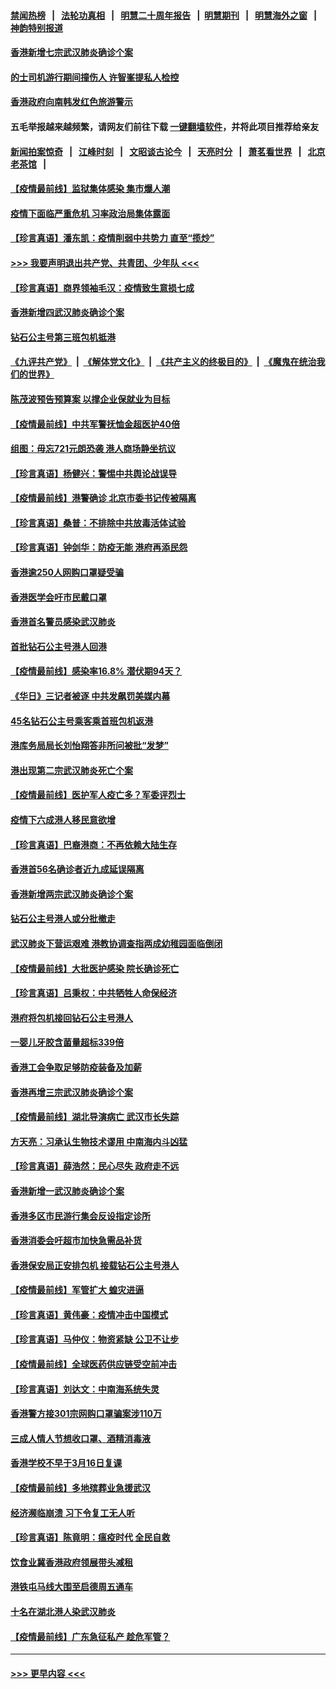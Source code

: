 #### [禁闻热榜](热点新闻.md?=0)  &nbsp;&nbsp;|&nbsp;&nbsp; [法轮功真相](https://github.com/gfw-breaker/truth/blob/master/README.md?=0) &nbsp;&nbsp;|&nbsp;&nbsp; [明慧二十周年报告](https://github.com/gfw-breaker/mh-reports/blob/master/README.md?=0) &nbsp;&nbsp;|&nbsp;&nbsp;[明慧期刊](https://github.com/gfw-breaker/mh-qikan) &nbsp;&nbsp;|&nbsp;&nbsp; [明慧海外之窗](https://github.com/gfw-breaker/mh-news/blob/master/README.md?=0) &nbsp;&nbsp;|&nbsp;&nbsp; [神韵特别报道](https://github.com/gfw-breaker/mh-news/blob/master/shenyun.md?=0)
#### [香港新增七宗武汉肺炎确诊个案](../pages/nsc415/n11893498.md?t=02260331) 
#### [的士司机游行期间撞伤人 许智峯提私人检控](../pages/nsc415/n11893483.md?t=02260331) 
#### [香港政府向南韩发红色旅游警示](../pages/nsc415/n11893398.md?t=02260331) 
#### 五毛举报越来越频繁，请网友们前往下载 [一键翻墙软件](https://github.com/gfw-breaker/ssr-accounts)，并将此项目推荐给亲友
#### [新闻拍案惊奇](https://github.com/gfw-breaker/banned-news/blob/master/pages/link4.md) &nbsp;&nbsp;|&nbsp;&nbsp; [江峰时刻](https://github.com/gfw-breaker/banned-news/blob/master/pages/link4.md) &nbsp;&nbsp;|&nbsp;&nbsp; [文昭谈古论今](https://github.com/gfw-breaker/banned-news/blob/master/pages/link4.md) &nbsp;&nbsp;|&nbsp;&nbsp; [天亮时分](https://github.com/gfw-breaker/banned-news/blob/master/pages/link4.md) &nbsp;&nbsp;|&nbsp;&nbsp; [萧茗看世界](https://github.com/gfw-breaker/banned-news/blob/master/pages/link4.md) &nbsp;&nbsp;|&nbsp;&nbsp; [北京老茶馆](https://github.com/gfw-breaker/banned-news/blob/master/pages/link4.md) &nbsp;&nbsp;|&nbsp;&nbsp; 
#### [【疫情最前线】监狱集体感染 集市爆人潮](../pages/nsc415/n11893181.md?t=02260331) 
#### [疫情下面临严重危机  习率政治局集体露面](../pages/nsc415/n11893305.md?t=02260331) 
#### [【珍言真语】潘东凯：疫情削弱中共势力 直至“揽炒”](../pages/nsc415/n11892866.md?t=02260331) 
#### [>>> 我要声明退出共产党、共青团、少年队 <<<](https://github.com/begood0513/goodnews/blob/master/quit/letter.md) 
#### [【珍言真语】商界领袖毛汉：疫情致生意损七成](../pages/nsc415/n11890348.md?t=02260331) 
#### [香港新增四武汉肺炎确诊个案](../pages/nsc415/n11890610.md?t=02260331) 
#### [钻石公主号第三班包机抵港](../pages/nsc415/n11890645.md?t=02260331) 
#### [《九评共产党》](https://github.com/begood0513/9ping.md/blob/master/README.md) &nbsp;|&nbsp; [《解体党文化》](../../../../jtdwh.md/blob/master/README.md)  &nbsp;|&nbsp; [《共产主义的终极目的》](../../../../gczydzjmd.md/blob/master/README.md) &nbsp;|&nbsp; [《魔鬼在统治我们的世界》](../../../../mgztzwmdsj.md/blob/master/README.md) 
#### [陈茂波预告预算案 以撑企业保就业为目标](../pages/nsc415/n11890574.md?t=02260331) 
#### [【疫情最前线】中共军警抚恤金超医护40倍](../pages/nsc415/n11890458.md?t=02260331) 
#### [组图：毋忘721元朗恐袭 港人商场静坐抗议](../pages/nsc415/n11876882.md?t=02260331) 
#### [【珍言真语】杨健兴：警惕中共舆论战误导](../pages/nsc415/n11888131.md?t=02260331) 
#### [【疫情最前线】港警确诊 北京市委书记传被隔离](../pages/nsc415/n11886872.md?t=02260331) 
#### [【珍言真语】桑普：不排除中共放毒活体试验](../pages/nsc415/n11886832.md?t=02260331) 
#### [【珍言真语】钟剑华：防疫无能 港府再添民怨](../pages/nsc415/n11884504.md?t=02260331) 
#### [香港逾250人网购口罩疑受骗](../pages/nsc415/n11884388.md?t=02260331) 
#### [香港医学会吁市民戴口罩](../pages/nsc415/n11884367.md?t=02260331) 
#### [香港首名警员感染武汉肺炎](../pages/nsc415/n11884357.md?t=02260331) 
#### [首批钻石公主号港人回港](../pages/nsc415/n11884333.md?t=02260331) 
#### [【疫情最前线】感染率16.8% 潜伏期94天？](../pages/nsc415/n11884256.md?t=02260331) 
#### [《华日》三记者被逐 中共发飙罚美媒内幕](../pages/nsc415/n11884184.md?t=02260331) 
#### [45名钻石公主号乘客乘首班包机返港](../pages/nsc415/n11881770.md?t=02260331) 
#### [港库务局局长刘怡翔答非所问被批“发梦”](../pages/nsc415/n11881752.md?t=02260331) 
#### [港出现第二宗武汉肺炎死亡个案](../pages/nsc415/n11881736.md?t=02260331) 
#### [【疫情最前线】医护军人疫亡多？军委评烈士](../pages/nsc415/n11881655.md?t=02260331) 
#### [疫情下六成港人移民意欲增](../pages/nsc415/n11881699.md?t=02260331) 
#### [【珍言真语】巴裔港商：不再依赖大陆生存](../pages/nsc415/n11881126.md?t=02260331) 
#### [香港首56名确诊者近九成延误隔离](../pages/nsc415/n11879079.md?t=02260331) 
#### [香港新增两宗武汉肺炎确诊个案](../pages/nsc415/n11879064.md?t=02260331) 
#### [钻石公主号港人或分批撤走](../pages/nsc415/n11879029.md?t=02260331) 
#### [武汉肺炎下营运艰难 港教协调查指两成幼稚园面临倒闭](../pages/nsc415/n11878989.md?t=02260331) 
#### [【疫情最前线】大批医护感染 院长确诊死亡](../pages/nsc415/n11878595.md?t=02260331) 
#### [【珍言真语】吕秉权：中共牺牲人命保经济](../pages/nsc415/n11878390.md?t=02260331) 
#### [港府将包机接回钻石公主号港人](../pages/nsc415/n11876352.md?t=02260331) 
#### [一婴儿牙胶含菌量超标339倍](../pages/nsc415/n11876336.md?t=02260331) 
#### [香港工会争取足够防疫装备及加薪](../pages/nsc415/n11876313.md?t=02260331) 
#### [香港再增三宗武汉肺炎确诊个案](../pages/nsc415/n11876297.md?t=02260331) 
#### [【疫情最前线】湖北导演病亡 武汉市长失踪](../pages/nsc415/n11876272.md?t=02260331) 
#### [方天亮：习承认生物技术谬用 中南海内斗凶猛](../pages/nsc415/n11873679.md?t=02260331) 
#### [【珍言真语】薛浩然：民心尽失 政府走不远](../pages/nsc415/n11875838.md?t=02260331) 
#### [香港新增一武汉肺炎确诊个案](../pages/nsc415/n11874044.md?t=02260331) 
#### [香港多区市民游行集会反设指定诊所](../pages/nsc415/n11874017.md?t=02260331) 
#### [香港消委会吁超市加快急需品补货](../pages/nsc415/n11874003.md?t=02260331) 
#### [香港保安局正安排包机 接载钻石公主号港人](../pages/nsc415/n11873932.md?t=02260331) 
#### [【疫情最前线】军管扩大 蝗灾进逼](../pages/nsc415/n11873780.md?t=02260331) 
#### [【珍言真语】黄伟豪：疫情冲击中国模式](../pages/nsc415/n11873482.md?t=02260331) 
#### [【珍言真语】马仲仪：物资紧缺 公卫不让步](../pages/nsc415/n11872315.md?t=02260331) 
#### [【疫情最前线】全球医药供应链受空前冲击](../pages/nsc415/n11869614.md?t=02260331) 
#### [【珍言真语】刘达文：中南海系统失灵](../pages/nsc415/n11869465.md?t=02260331) 
#### [香港警方接301宗网购口罩骗案涉110万](../pages/nsc415/n11867572.md?t=02260331) 
#### [三成人情人节想收口罩、酒精消毒液](../pages/nsc415/n11867523.md?t=02260331) 
#### [香港学校不早于3月16日复课](../pages/nsc415/n11867498.md?t=02260331) 
#### [【疫情最前线】多地殡葬业急援武汉](../pages/nsc415/n11866914.md?t=02260331) 
#### [经济濒临崩溃 习下令复工无人听](../pages/nsc415/n11867269.md?t=02260331) 
#### [【珍言真语】陈竟明：瘟疫时代 全民自救](../pages/nsc415/n11866765.md?t=02260331) 
#### [饮食业冀香港政府领展带头减租](../pages/nsc415/n11864876.md?t=02260331) 
#### [港铁屯马线大围至启德周五通车](../pages/nsc415/n11864842.md?t=02260331) 
#### [十名在湖北港人染武汉肺炎](../pages/nsc415/n11864807.md?t=02260331) 
#### [【疫情最前线】广东急征私产 趁危军管？](../pages/nsc415/n11864205.md?t=02260331) 

----
#### [ >>> 更早内容 <<< ](../indexes/nsc415-earlier.md)

